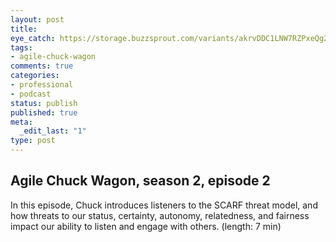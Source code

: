 ```yaml
---
layout: post
title: 
eye_catch: https://storage.buzzsprout.com/variants/akrvDDC1LNW7RZPxeQg28E9F/8d66eb17bb7d02ca4856ab443a78f2148cafbb129f58a3c81282007c6fe24ff2?.jpg
tags:
- agile-chuck-wagon
comments: true
categories:
- professional
- podcast
status: publish
published: true
meta:
  _edit_last: "1"
type: post
---
```


## Agile Chuck Wagon, season 2, episode 2

In this episode, Chuck introduces listeners to the SCARF threat model, and how threats to our status, certainty, autonomy, relatedness, and fairness impact our ability to listen and engage with others.  (length: 7 min)
